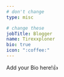 ```yaml
---
# don't change
type: misc

# change these
jobTitle: Blogger
name: Tirexxploner
bio: true
icon: ":coffee:"
---
```


Add your Bio here!:+1: